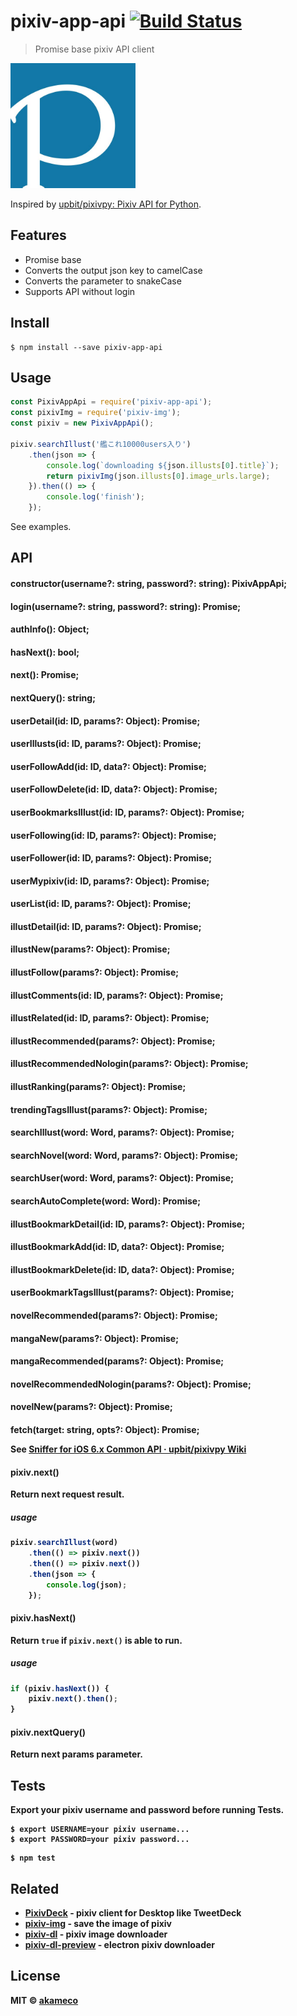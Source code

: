 # pixiv-app-api [![Build Status](https://travis-ci.org/akameco/pixiv-app-api.svg?branch=master)](https://travis-ci.org/akameco/pixiv-app-api)

> Promise base pixiv API client

<img src="media/image.jpg" width=200>

Inspired by  [upbit/pixivpy: Pixiv API for Python](https://github.com/upbit/pixivpy).


## Features

- Promise base
- Converts the output json key to camelCase
- Converts the parameter to snakeCase
- Supports API without login


## Install

```
$ npm install --save pixiv-app-api
```


## Usage

```js
const PixivAppApi = require('pixiv-app-api');
const pixivImg = require('pixiv-img');
const pixiv = new PixivAppApi();

pixiv.searchIllust('艦これ10000users入り')
	.then(json => {
		console.log(`downloading ${json.illusts[0].title}`);
		return pixivImg(json.illusts[0].image_urls.large);
	}).then(() => {
		console.log('finish');
	});
```

See examples.

## API

#### constructor(username?: string, password?: string): PixivAppApi;
#### login(username?: string, password?: string): Promise<Object>;
#### authInfo(): Object;
#### hasNext(): bool;
#### next(): Promise<string>;
#### nextQuery(): string;
#### userDetail(id: ID, params?: Object): Promise<Object>;
#### userIllusts(id: ID, params?: Object): Promise<Object>;
#### userFollowAdd(id: ID, data?: Object): Promise<Object>;
#### userFollowDelete(id: ID, data?: Object): Promise<Object>;
#### userBookmarksIllust(id: ID, params?: Object): Promise<Object>;
#### userFollowing(id: ID, params?: Object): Promise<Object>;
#### userFollower(id: ID, params?: Object): Promise<Object>;
#### userMypixiv(id: ID, params?: Object): Promise<Object>;
#### userList(id: ID, params?: Object): Promise<Object>;
#### illustDetail(id: ID, params?: Object): Promise<Object>;
#### illustNew(params?: Object): Promise<Object>;
#### illustFollow(params?: Object): Promise<Object>;
#### illustComments(id: ID, params?: Object): Promise<Object>;
#### illustRelated(id: ID, params?: Object): Promise<Object>;
#### illustRecommended(params?: Object): Promise<Object>;
#### illustRecommendedNologin(params?: Object): Promise<Object>;
#### illustRanking(params?: Object): Promise<Object>;
#### trendingTagsIllust(params?: Object): Promise<Object>;
#### searchIllust(word: Word, params?: Object): Promise<Object>;
#### searchNovel(word: Word, params?: Object): Promise<Object>;
#### searchUser(word: Word, params?: Object): Promise<Object>;
#### searchAutoComplete(word: Word): Promise<Object>;
#### illustBookmarkDetail(id: ID, params?: Object): Promise<Object>;
#### illustBookmarkAdd(id: ID, data?: Object): Promise<Object>;
#### illustBookmarkDelete(id: ID, data?: Object): Promise<Object>;
#### userBookmarkTagsIllust(params?: Object): Promise<Object>;
#### novelRecommended(params?: Object): Promise<Object>;
#### mangaNew(params?: Object): Promise<Object>;
#### mangaRecommended(params?: Object): Promise<Object>;
#### novelRecommendedNologin(params?: Object): Promise<Object>;
#### novelNew(params?: Object): Promise<Object>;
#### fetch(target: string, opts?: Object): Promise<Object>;

See [Sniffer for iOS 6.x Common API · upbit/pixivpy Wiki](https://github.com/upbit/pixivpy/wiki/Sniffer-for-iOS-6.x---Common-API)

#### pixiv.next()

Return next request result.

##### usage

```js
pixiv.searchIllust(word)
	.then(() => pixiv.next())
	.then(() => pixiv.next())
	.then(json => {
		console.log(json);
	});
```

#### pixiv.hasNext()

Return `true` if `pixiv.next()` is able to run.

##### usage

```js
if (pixiv.hasNext()) {
	pixiv.next().then();
}
```

#### pixiv.nextQuery()

Return next params parameter.

## Tests

Export your pixiv username and password before running Tests.

```
$ export USERNAME=your pixiv username...
$ export PASSWORD=your pixiv password...
```

```
$ npm test
```

## Related

- [PixivDeck](https://github.com/akameco/PixivDeck) - pixiv client for Desktop like TweetDeck
- [pixiv-img](https://github.com/akameco/pixiv-img) - save the image of pixiv
- [pixiv-dl](https://github.com/akameco/pixiv-dl) - pixiv image downloader
- [pixiv-dl-preview](https://github.com/akameco/pixiv-dl-preview) - electron pixiv downloader

## License

MIT © [akameco](http://akameco.github.io)
